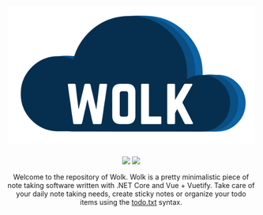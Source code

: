 <h1 align="center">
  <br>
   <img src="./media/logo.png" alt="Wolk" title="Wolk" />
  <br>
</h1>

<p align="center">
  <a href="https://travis-ci.com/dukeofharen/wolk"><img src="https://api.travis-ci.com/dukeofharen/wolk.svg?branch=master"></a>
  <a href="https://opensource.org/licenses/MIT"><img src="https://img.shields.io/badge/license-MIT-blue.svg"></a>
</p>

<p align="center">
Welcome to the repository of Wolk. Wolk is a pretty minimalistic piece of note taking software written with .NET Core and Vue + Vuetify. Take care of your daily note taking needs, create sticky notes or organize your todo items using the <a href="http://todotxt.org/">todo.txt</a> syntax.
</p>